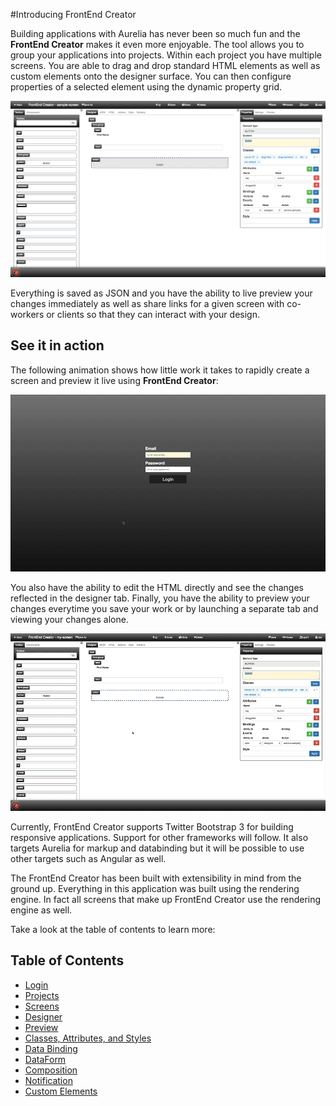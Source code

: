 #Introducing FrontEnd Creator

Building applications with Aurelia has never been so much fun and the **FrontEnd Creator** makes it even more enjoyable. The tool allows you to group your applications into projects. Within each project you have multiple screens. You are able to drag and drop standard HTML elements as well as custom elements onto the designer surface. You can then configure properties of a selected element using the dynamic property grid. 

![Designer](images/designer-home.png)

Everything is saved as JSON and you have the ability to live preview your changes immediately as well as share links for a given screen with co-workers or clients so that they can interact with your design.

## See it in action

The following animation shows how little work it takes to rapidly create a screen and preview it live using **FrontEnd Creator**:

![Designer Animation](images/frontendcreator.gif)

You also have the ability to edit the HTML directly and see the changes reflected in the designer tab. Finally, you have the ability to preview your changes everytime you save your work or by launching a separate tab and viewing  your changes alone.

![Designer Animation](images/frontendcreator-html.gif)

Currently, FrontEnd Creator supports Twitter Bootstrap 3 for building responsive applications. Support for other frameworks will follow. It also targets Aurelia for markup and databinding but it will be possible to use other targets such as Angular as well.

The FrontEnd Creator has been built with extensibility in mind from the ground up. Everything in this application was built using the rendering engine. In fact all screens that make up FrontEnd Creator use the rendering engine as well.

Take a look at the table of contents to learn more:

## Table of Contents
* [ Login ](login.md)
* [ Projects ](projects.md)
* [ Screens ](screens.md)
* [ Designer ](designer.md)
* [ Preview ](preview.md)
* [ Classes, Attributes, and Styles ](classes-attributes-styles.md)
* [ Data Binding ](data-bind.md)
* [ DataForm ](data-form.md)
* [ Composition ](composition.md)
* [ Notification ](notification.md)
* [ Custom Elements ](custom-elements.md)


